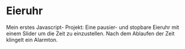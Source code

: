 # Eieruhr

Mein erstes Javascript- Projekt: Eine pausier- und stopbare Eieruhr mit einem Slider um die Zeit zu einzustellen. Nach dem Ablaufen der Zeit klingelt ein Alarmton. 
